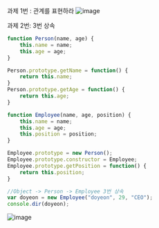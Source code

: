 과제 1번 : 관계를 표현하라
![image](https://user-images.githubusercontent.com/38370976/98630069-a4dfe780-235d-11eb-9b6c-ce41667300c0.png)


과제 2번: 3번 상속
```javascript
function Person(name, age) {
    this.name = name;
    this.age = age;
}

Person.prototype.getName = function() {
    return this.name;
}
Person.prototype.getAge = function() {
    return this.age;
}

function Employee(name, age, position) {
    this.name = name;
    this.age = age;
    this.position = position;
}

Employee.prototype = new Person();
Employee.prototype.constructor = Employee;
Employee.prototype.getPosition = function() {
    return this.position;
}

//Object -> Person -> Employee 3번 상속
var doyeon = new Employee("doyeon", 29, "CEO");
console.dir(doyeon);
```
![image](https://user-images.githubusercontent.com/38370976/98630125-c345e300-235d-11eb-82f0-33c1602dce67.png)

